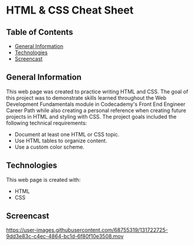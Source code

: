 # HTML & CSS Cheat Sheet

## Table of Contents
* [General Information](#general-information)
* [Technologies](#technologies)
* [Screencast](#screencast)

## General Information
This web page was created to practice writing HTML and CSS.  The goal of this project was to demonstrate skills learned throughout the Web Development Fundamentals module in Codecademy's Front End Engineer Career Path while also creating a personal reference when creating future projects in HTML and styling with CSS.  The project goals included the following technical requirements:
* Document at least one HTML or CSS topic.
* Use HTML tables to organize content.
* Use a custom color scheme.

## Technologies
This web page is created with:
* HTML
* CSS

## Screencast

https://user-images.githubusercontent.com/68755319/131722725-9dd3e83c-c4ec-4864-bc1d-6f80f10e3508.mov



